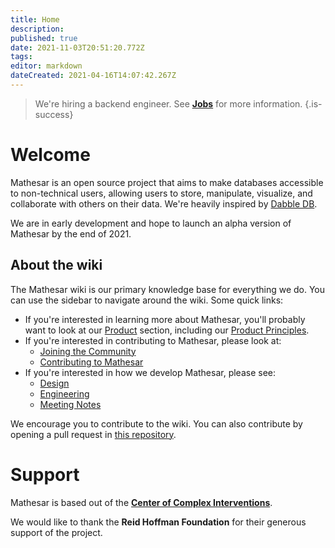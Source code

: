 ```yaml
---
title: Home
description: 
published: true
date: 2021-11-03T20:51:20.772Z
tags: 
editor: markdown
dateCreated: 2021-04-16T14:07:42.267Z
---
```


> We're hiring a backend engineer. See **[Jobs](/jobs)** for more information.
{.is-success}


# Welcome
Mathesar is an open source project that aims to make databases accessible to non-technical users, allowing users to store, manipulate, visualize, and collaborate with others on their data. We're heavily inspired by [Dabble DB](https://www.youtube.com/watch?v=MCVj5RZOqwY).

We are in early development and hope to launch an alpha version of Mathesar by the end of 2021.

## About the wiki
The Mathesar wiki is our primary knowledge base for everything we do. You can use the sidebar to navigate around the wiki. Some quick links:

- If you're interested in learning more about Mathesar, you'll probably want to look at our [Product](/product) section, including our [Product Principles](/product/principles).
- If you're interested in contributing to Mathesar, please look at:
  - [Joining the Community](/community)
  - [Contributing to Mathesar](/community/contributing)
- If you're interested in how we develop Mathesar, please see:
  - [Design](/design)
  - [Engineering](/engineering)
  - [Meeting Notes](/meeting-notes)
  
We encourage you to contribute to the wiki. You can also contribute by opening a pull request in [this repository](https://github.com/centerofci/mathesar-wiki/).

# Support
Mathesar is based out of the **[Center of Complex Interventions](https://www.centerofci.org/)**.

We would like to thank the **Reid Hoffman Foundation** for their generous support of the project.